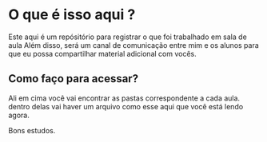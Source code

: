 # O que é isso aqui ?
Este aqui é um repósitório para registrar o que foi trabalhado em sala de aula
Além disso, será um canal de comunicação entre mim e os alunos para que eu possa compartilhar material adicional com vocês.

## Como faço para acessar?
Ali em cima você vai encontrar as pastas correspondente a cada aula.
dentro delas vai haver um arquivo como esse aqui que você está lendo agora.

Bons estudos. 